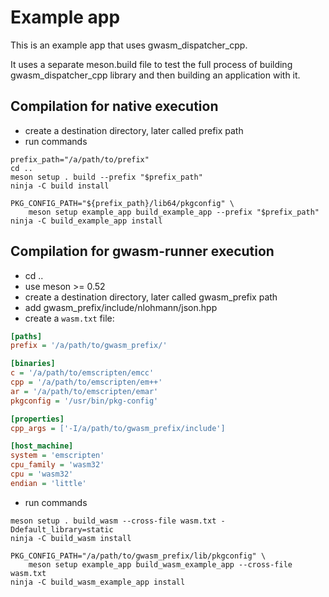 # Example app

This is an example app that uses gwasm_dispatcher_cpp.

It uses a separate meson.build file to test the full process of building
gwasm_dispatcher_cpp library and then building an application with it.


## Compilation for native execution

- create a destination directory, later called prefix path
- run commands
``` shell
prefix_path="/a/path/to/prefix"
cd ..
meson setup . build --prefix "$prefix_path"
ninja -C build install

PKG_CONFIG_PATH="${prefix_path}/lib64/pkgconfig" \
    meson setup example_app build_example_app --prefix "$prefix_path"
ninja -C build_example_app install
```


## Compilation for gwasm-runner execution

- cd ..
- use meson >= 0.52
- create a destination directory, later called gwasm_prefix path
- add gwasm_prefix/include/nlohmann/json.hpp
- create a `wasm.txt` file:
``` ini
[paths]
prefix = '/a/path/to/gwasm_prefix/'

[binaries]
c = '/a/path/to/emscripten/emcc'
cpp = '/a/path/to/emscripten/em++'
ar = '/a/path/to/emscripten/emar'
pkgconfig = '/usr/bin/pkg-config'

[properties]
cpp_args = ['-I/a/path/to/gwasm_prefix/include']

[host_machine]
system = 'emscripten'
cpu_family = 'wasm32'
cpu = 'wasm32'
endian = 'little'
```
- run commands
``` shell
meson setup . build_wasm --cross-file wasm.txt -Ddefault_library=static
ninja -C build_wasm install

PKG_CONFIG_PATH="/a/path/to/gwasm_prefix/lib/pkgconfig" \
    meson setup example_app build_wasm_example_app --cross-file wasm.txt
ninja -C build_wasm_example_app install
```

